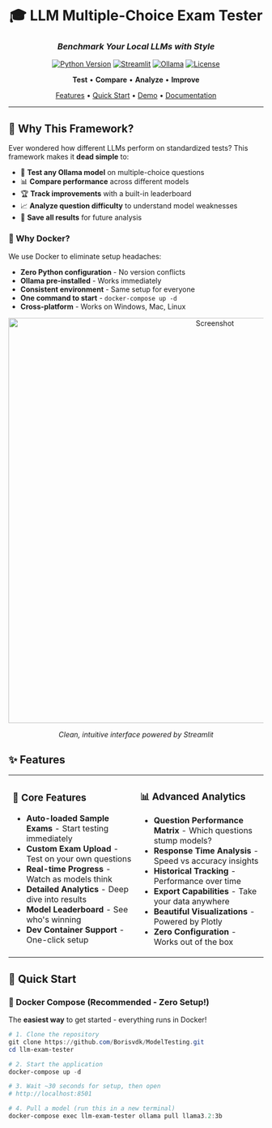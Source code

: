 <div align="center">

# 🎓 LLM Multiple-Choice Exam Tester

### *Benchmark Your Local LLMs with Style*

[![Python Version](https://img.shields.io/badge/python-3.8%2B-blue?style=for-the-badge&logo=python)](https://www.python.org/)
[![Streamlit](https://img.shields.io/badge/streamlit-1.32%2B-FF4B4B?style=for-the-badge&logo=streamlit)](https://streamlit.io/)
[![Ollama](https://img.shields.io/badge/ollama-compatible-black?style=for-the-badge)](https://ollama.ai/)
[![License](https://img.shields.io/badge/license-MIT-green?style=for-the-badge)](LICENSE)

**Test** • **Compare** • **Analyze** • **Improve**

[Features](#-features) • [Quick Start](#-quick-start) • [Demo](#-demo) • [Documentation](#-documentation)

---

</div>

## 🌟 Why This Framework?

Ever wondered how different LLMs perform on standardized tests? This framework makes it **dead simple** to:

- 🚀 **Test any Ollama model** on multiple-choice questions
- 📊 **Compare performance** across different models
- 🏆 **Track improvements** with a built-in leaderboard
- 📈 **Analyze question difficulty** to understand model weaknesses
- 💾 **Save all results** for future analysis

### 🐳 Why Docker?

We use Docker to eliminate setup headaches:
- **Zero Python configuration** - No version conflicts
- **Ollama pre-installed** - Works immediately  
- **Consistent environment** - Same setup for everyone
- **One command to start** - `docker-compose up -d`
- **Cross-platform** - Works on Windows, Mac, Linux

<div align="center">
  <img src="https://via.placeholder.com/800x400/1a1a2e/eee?text=LLM+Exam+Tester+Screenshot" alt="Screenshot" width="800">
  <p><i>Clean, intuitive interface powered by Streamlit</i></p>
</div>

## ✨ Features

<table>
<tr>
<td width="50%">

### 🎯 Core Features
- **Auto-loaded Sample Exams** - Start testing immediately
- **Custom Exam Upload** - Test on your own questions
- **Real-time Progress** - Watch as models think
- **Detailed Analytics** - Deep dive into results
- **Model Leaderboard** - See who's winning
- **Dev Container Support** - One-click setup

</td>
<td width="50%">

### 📊 Advanced Analytics
- **Question Performance Matrix** - Which questions stump models?
- **Response Time Analysis** - Speed vs accuracy insights
- **Historical Tracking** - Performance over time
- **Export Capabilities** - Take your data anywhere
- **Beautiful Visualizations** - Powered by Plotly
- **Zero Configuration** - Works out of the box

</td>
</tr>
</table>

## 🚀 Quick Start

### 🐳 Docker Compose (Recommended - Zero Setup!)

The **easiest way** to get started - everything runs in Docker!

```powershell
# 1. Clone the repository
git clone https://github.com/Borisvdk/ModelTesting.git
cd llm-exam-tester

# 2. Start the application
docker-compose up -d

# 3. Wait ~30 seconds for setup, then open
# http://localhost:8501

# 4. Pull a model (run this in a new terminal)
docker-compose exec llm-exam-tester ollama pull llama3.2:3b